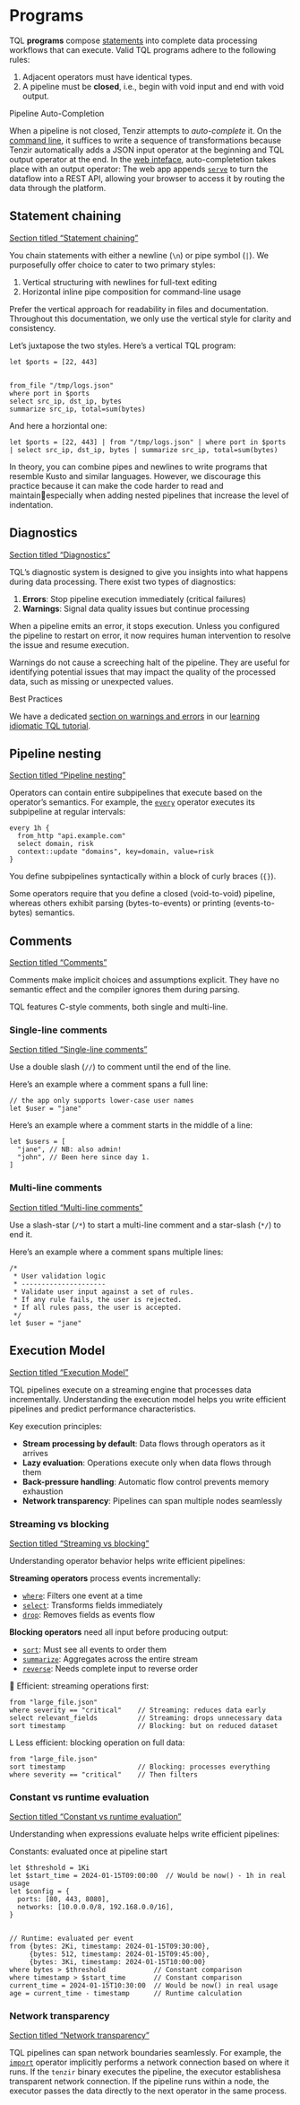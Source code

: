 # Programs

TQL **programs** compose [statements](/explanations/language/statements) into complete data processing workflows that can execute. Valid TQL programs adhere to the following rules:

1. Adjacent operators must have identical types.
2. A pipeline must be **closed**, i.e., begin with void input and end with void output.

Pipeline Auto-Completion

When a pipeline is not closed, Tenzir attempts to *auto-complete* it. On the [command line](/guides/basic-usage/run-pipelines/#on-the-command-line), it suffices to write a sequence of transformations because Tenzir automatically adds a JSON input operator at the beginning and TQL output operator at the end. In the [web inteface](/guides/basic-usage/run-pipelines/#in-the-platform), auto-completetion takes place with an output operator: The web app appends [`serve`](/reference/operators/serve) to turn the dataflow into a REST API, allowing your browser to access it by routing the data through the platform.

## Statement chaining

[Section titled “Statement chaining”](#statement-chaining)

You chain statements with either a newline (`\n`) or pipe symbol (`|`). We purposefully offer choice to cater to two primary styles:

1. Vertical structuring with newlines for full-text editing
2. Horizontal inline pipe composition for command-line usage

Prefer the vertical approach for readability in files and documentation. Throughout this documentation, we only use the vertical style for clarity and consistency.

Let’s juxtapose the two styles. Here’s a vertical TQL program:

```tql
let $ports = [22, 443]


from_file "/tmp/logs.json"
where port in $ports
select src_ip, dst_ip, bytes
summarize src_ip, total=sum(bytes)
```

And here a horziontal one:

```tql
let $ports = [22, 443] | from "/tmp/logs.json" | where port in $ports | select src_ip, dst_ip, bytes | summarize src_ip, total=sum(bytes)
```

In theory, you can combine pipes and newlines to write programs that resemble Kusto and similar languages. However, we discourage this practice because it can make the code harder to read and maintainespecially when adding nested pipelines that increase the level of indentation.

## Diagnostics

[Section titled “Diagnostics”](#diagnostics)

TQL’s diagnostic system is designed to give you insights into what happens during data processing. There exist two types of diagnostics:

1. **Errors**: Stop pipeline execution immediately (critical failures)
2. **Warnings**: Signal data quality issues but continue processing

When a pipeline emits an error, it stops execution. Unless you configured the pipeline to restart on error, it now requires human intervention to resolve the issue and resume execution.

Warnings do not cause a screeching halt of the pipeline. They are useful for identifying potential issues that may impact the quality of the processed data, such as missing or unexpected values.

Best Practices

We have a dedicated [section on warnings and errors](/tutorials/learn-idiomatic-tql/#data-quality) in our [learning idiomatic TQL tutorial](/tutorials/learn-idiomatic-tql).

## Pipeline nesting

[Section titled “Pipeline nesting”](#pipeline-nesting)

Operators can contain entire subpipelines that execute based on the operator’s semantics. For example, the [`every`](/reference/operators/every) operator executes its subpipeline at regular intervals:

```tql
every 1h {
  from_http "api.example.com"
  select domain, risk
  context::update "domains", key=domain, value=risk
}
```

You define subpipelines syntactically within a block of curly braces (`{}`).

Some operators require that you define a closed (void-to-void) pipeline, whereas others exhibit parsing (bytes-to-events) or printing (events-to-bytes) semantics.

## Comments

[Section titled “Comments”](#comments)

Comments make implicit choices and assumptions explicit. They have no semantic effect and the compiler ignores them during parsing.

TQL features C-style comments, both single and multi-line.

### Single-line comments

[Section titled “Single-line comments”](#single-line-comments)

Use a double slash (`//`) to comment until the end of the line.

Here’s an example where a comment spans a full line:

```tql
// the app only supports lower-case user names
let $user = "jane"
```

Here’s an example where a comment starts in the middle of a line:

```tql
let $users = [
  "jane", // NB: also admin!
  "john", // Been here since day 1.
]
```

### Multi-line comments

[Section titled “Multi-line comments”](#multi-line-comments)

Use a slash-star (`/*`) to start a multi-line comment and a star-slash (`*/`) to end it.

Here’s an example where a comment spans multiple lines:

```tql
/*
 * User validation logic
 * ---------------------
 * Validate user input against a set of rules.
 * If any rule fails, the user is rejected.
 * If all rules pass, the user is accepted.
 */
let $user = "jane"
```

## Execution Model

[Section titled “Execution Model”](#execution-model)

TQL pipelines execute on a streaming engine that processes data incrementally. Understanding the execution model helps you write efficient pipelines and predict performance characteristics.

Key execution principles:

* **Stream processing by default**: Data flows through operators as it arrives
* **Lazy evaluation**: Operations execute only when data flows through them
* **Back-pressure handling**: Automatic flow control prevents memory exhaustion
* **Network transparency**: Pipelines can span multiple nodes seamlessly

### Streaming vs blocking

[Section titled “Streaming vs blocking”](#streaming-vs-blocking)

Understanding operator behavior helps write efficient pipelines:

**Streaming operators** process events incrementally:

* [`where`](/reference/operators/where): Filters one event at a time
* [`select`](/reference/operators/select): Transforms fields immediately
* [`drop`](/reference/operators/drop): Removes fields as events flow

**Blocking operators** need all input before producing output:

* [`sort`](/reference/operators/sort): Must see all events to order them
* [`summarize`](/reference/operators/summarize): Aggregates across the entire stream
* [`reverse`](/reference/operators/reverse): Needs complete input to reverse order

 Efficient: streaming operations first:

```tql
from "large_file.json"
where severity == "critical"    // Streaming: reduces data early
select relevant_fields          // Streaming: drops unnecessary data
sort timestamp                  // Blocking: but on reduced dataset
```

L Less efficient: blocking operation on full data:

```tql
from "large_file.json"
sort timestamp                  // Blocking: processes everything
where severity == "critical"    // Then filters
```

### Constant vs runtime evaluation

[Section titled “Constant vs runtime evaluation”](#constant-vs-runtime-evaluation)

Understanding when expressions evaluate helps write efficient pipelines:

Constants: evaluated once at pipeline start

```tql
let $threshold = 1Ki
let $start_time = 2024-01-15T09:00:00  // Would be now() - 1h in real usage
let $config = {
  ports: [80, 443, 8080],
  networks: [10.0.0.0/8, 192.168.0.0/16],
}


// Runtime: evaluated per event
from {bytes: 2Ki, timestamp: 2024-01-15T09:30:00},
     {bytes: 512, timestamp: 2024-01-15T09:45:00},
     {bytes: 3Ki, timestamp: 2024-01-15T10:00:00}
where bytes > $threshold            // Constant comparison
where timestamp > $start_time       // Constant comparison
current_time = 2024-01-15T10:30:00  // Would be now() in real usage
age = current_time - timestamp      // Runtime calculation
```

### Network transparency

[Section titled “Network transparency”](#network-transparency)

TQL pipelines can span network boundaries seamlessly. For example, the [`import`](/reference/operators/import) operator implicitly performs a network connection based on where it runs. If the `tenzir` binary executes the pipeline, the executor establishesa transparent network connection. If the pipeline runs within a node, the executor passes the data directly to the next operator in the same process.